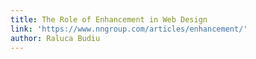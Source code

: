 ```yaml
---
title: The Role of Enhancement in Web Design
link: 'https://www.nngroup.com/articles/enhancement/'
author: Raluca Budiu
---
```


